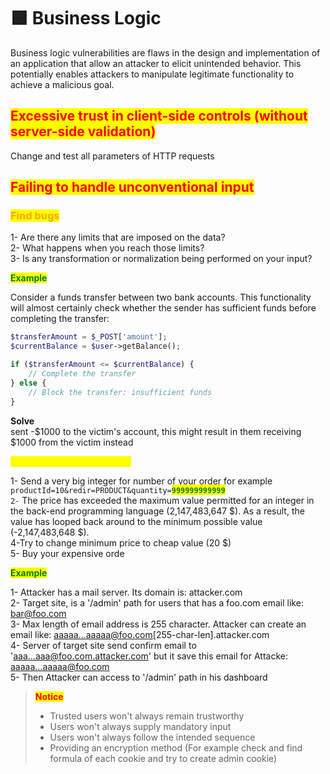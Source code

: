 # 🟩 Business Logic

Business logic vulnerabilities are flaws in the design and implementation of an application that allow an attacker to elicit unintended behavior. This potentially enables attackers to manipulate legitimate functionality to achieve a malicious goal.

## <mark style="color:red;">Excessive trust in client-side controls (without server-side validation)</mark>

Change and test all parameters of HTTP requests

## <mark style="color:red;">Failing to handle unconventional input</mark>

### <mark style="color:orange;">Find bugs</mark>

1- Are there any limits that are imposed on the data?\
2- What happens when you reach those limits?\
3- Is any transformation or normalization being performed on your input?

<mark style="color:green;">**Example**</mark>

Consider a funds transfer between two bank accounts. This functionality will almost certainly check whether the sender has sufficient funds before completing the transfer:

```php
$transferAmount = $_POST['amount'];
$currentBalance = $user->getBalance();

if ($transferAmount <= $currentBalance) {
    // Complete the transfer
} else {
    // Block the transfer: insufficient funds
} 
```

**Solve**\
sent -$1000 to the victim's account, this might result in them receiving $1000 from the victim instead

<mark style="color:yellow;">**Example (Integer Over Flow)**</mark>

1- Send a very big integer for number of your order for example\
`productId=10&redir=PRODUCT&quantity=`<mark style="color:green;">**`999999999999`**</mark>\
`2-` The price has exceeded the maximum value permitted for an integer in the back-end programming language (2,147,483,647 $). As a result, the value has looped back around to the minimum possible value (-2,147,483,648 $).\
4-Try to change minimum price to cheap value (20 $)\
5- Buy your expensive orde

<mark style="color:green;">**Example**</mark>

1- Attacker has a mail server. Its domain is: attacker.com\
2- Target site, is a '/admin' path for users that has a foo.com email like: bar@foo.com\
3- Max length of email address is 255 character. Attacker can create an email like: aaaaa...aaaaa@foo.com\[255-char-len].attacker.com\
4- Server of target site send confirm email to 'aaa...aaa@foo.com.attacker.com' but it save this email for Attacke: aaaaa...aaaaa@foo.com\
5- Then Attacker can access to '/admin' path in his dashboard

> <mark style="color:red;">**Notice**</mark>
>
> * Trusted users won't always remain trustworthy
> * Users won't always supply mandatory input
> * Users won't always follow the intended sequence
> * Providing an encryption method (For example check and find formula of each cookie and try to create admin cookie)
